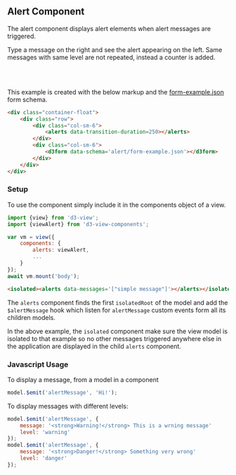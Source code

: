 ## Alert Component

The alert component displays alert elements when alert messages are triggered.

Type a message on the right and see the alert appearing on the left.
Same messages with same level are not repeated, instead a counter is added.

<div class="container-float">
    <div class="row">
        <div class="col-sm-6">
            <alerts data-transition-duration=250></alerts>
        </div>
        <div class="col-sm-6">
            <d3form data-schema='alert/form-example.json'></d3form>
        </div>
    </div>
</div>
<br><br>

This example is created with the below markup and the [form-example.json](alert/form-example.json) form schema.
```html
<div class="container-float">
    <div class="row">
        <div class="col-sm-6">
            <alerts data-transition-duration=250></alerts>
        </div>
        <div class="col-sm-6">
            <d3form data-schema='alert/form-example.json'></d3form>
        </div>
    </div>
</div>
```

### Setup

To use the component simply include it in the components object of a view.
```javascript
import {view} from 'd3-view';
import {viewAlert} from 'd3-view-components';

var vm = view({
    components: {
        alerts: viewAlert,
        ...
    }
});
await vm.mount('body');
```

```html
<isolated><alerts data-messages='["simple message"]'></alerts></isolated>
```
<isolated><alerts data-messages='["simple message"]'></alerts></isolated>

The ``alerts`` component finds the first ``isolatedRoot`` of the model and
add the ``$alertMessage`` hook which listen for ``alertMessage`` custom events
form all its children models.

In the above example, the ``isolated`` component make sure the view model
is isolated to that example so no other messages triggered anywhere
else in the application are displayed in the child ``alerts`` component.

### Javascript Usage

To display a message, from a model in a component
```javascript
model.$emit('alertMessage', 'Hi!');
```
To display messages with different levels:
```javascript
model.$emit('alertMessage', {
    message: '<strong>Warning!</strong> This is a wrning message'
    level: 'warning'
});
model.$emit('alertMessage', {
    message: '<strong>Danger!</strong> Something very wrong'
    level: 'danger'
});

```

